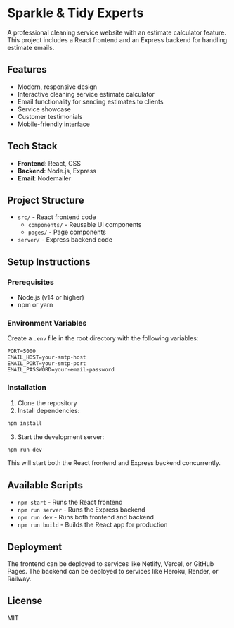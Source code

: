 # Sparkle & Tidy Experts

A professional cleaning service website with an estimate calculator feature. This project includes a React frontend and an Express backend for handling estimate emails.

## Features

- Modern, responsive design
- Interactive cleaning service estimate calculator
- Email functionality for sending estimates to clients
- Service showcase
- Customer testimonials
- Mobile-friendly interface

## Tech Stack

- **Frontend**: React, CSS
- **Backend**: Node.js, Express
- **Email**: Nodemailer

## Project Structure

- `src/` - React frontend code
  - `components/` - Reusable UI components
  - `pages/` - Page components
- `server/` - Express backend code

## Setup Instructions

### Prerequisites

- Node.js (v14 or higher)
- npm or yarn

### Environment Variables

Create a `.env` file in the root directory with the following variables:

```
PORT=5000
EMAIL_HOST=your-smtp-host
EMAIL_PORT=your-smtp-port
EMAIL_PASSWORD=your-email-password
```

### Installation

1. Clone the repository
2. Install dependencies:

```bash
npm install
```

3. Start the development server:

```bash
npm run dev
```

This will start both the React frontend and Express backend concurrently.

## Available Scripts

- `npm start` - Runs the React frontend
- `npm run server` - Runs the Express backend
- `npm run dev` - Runs both frontend and backend
- `npm run build` - Builds the React app for production

## Deployment

The frontend can be deployed to services like Netlify, Vercel, or GitHub Pages. The backend can be deployed to services like Heroku, Render, or Railway.

## License

MIT 